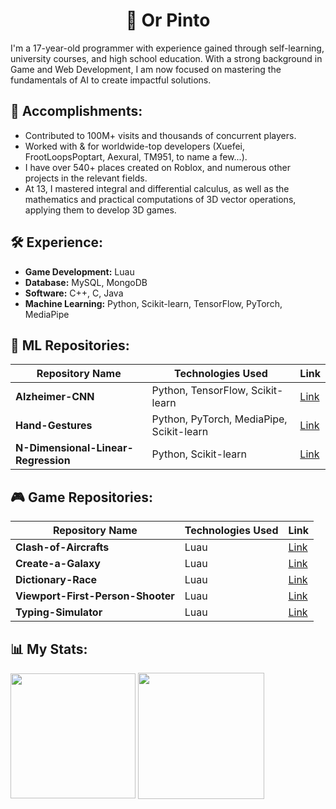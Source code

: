 # <h1 align="center">👋 Or Pinto</h1>

I'm a 17-year-old programmer with experience gained through self-learning, university courses, and high school education. 
With a strong background in Game and Web Development, I am now focused on mastering the fundamentals of AI to create impactful solutions.

## 🎉 Accomplishments:
- Contributed to 100M+ visits and thousands of concurrent players.
- Worked with & for worldwide-top developers (Xuefei, FrootLoopsPoptart, Aexural, TM951, to name a few...).
- I have over 540+ places created on Roblox, and numerous other projects in the relevant fields.
- At 13, I mastered integral and differential calculus, as well as the mathematics and practical computations of 3D vector operations, applying them to develop 3D games.

## 🛠️ Experience:
- **Game Development:** Luau
- **Database:** MySQL, MongoDB
- **Software:** C++, C, Java
- **Machine Learning:** Python, Scikit-learn, TensorFlow, PyTorch, MediaPipe

## 🤖 ML Repositories:
| Repository Name | Technologies Used | Link |
|-----------------|------|-------------------|
| **Alzheimer-CNN**| Python, TensorFlow, Scikit-learn | [Link](https://github.com/ExpDev-mul/Alzheimer-CNN) |
| **Hand-Gestures**| Python, PyTorch, MediaPipe, Scikit-learn | [Link](https://github.com/ExpDev-mul/Hand-Gestures) |
| **N-Dimensional-Linear-Regression**| Python, Scikit-learn | [Link](https://github.com/ExpDev-mul/N-Dimensional-Linear-Regression) |

## 🎮 Game Repositories:
| Repository Name | Technologies Used | Link |
|-----------------|------|-------------------|
| **Clash-of-Aircrafts**| Luau | [Link](https://github.com/ExpDev-mul/Clash-of-Aircrafts) |
| **Create-a-Galaxy**| Luau | [Link](https://github.com/ExpDev-mul/Create-a-Galaxy) |
| **Dictionary-Race**| Luau | [Link](https://github.com/ExpDev-mul/Dictionary-Race) |
| **Viewport-First-Person-Shooter**| Luau | [Link](https://github.com/ExpDev-mul/Viewport-First-Person-Shooter) |
| **Typing-Simulator**| Luau | [Link](https://github.com/ExpDev-mul/Typing-Simulator) |


## 📊 My Stats:

<img height=200 align="center" src="https://my-stats-43gk.vercel.app/api/top-langs/?username=ExpDev-mul&hide=html,scss,css&langs_count=8&layout=compact&theme=radical&card_width=150" />
<img align="center" height=202 src="https://github-readme-streak-stats-git-main-davids-projects-ad77adcc.vercel.app/?user=ExpDev-mul&theme=radical"/>
